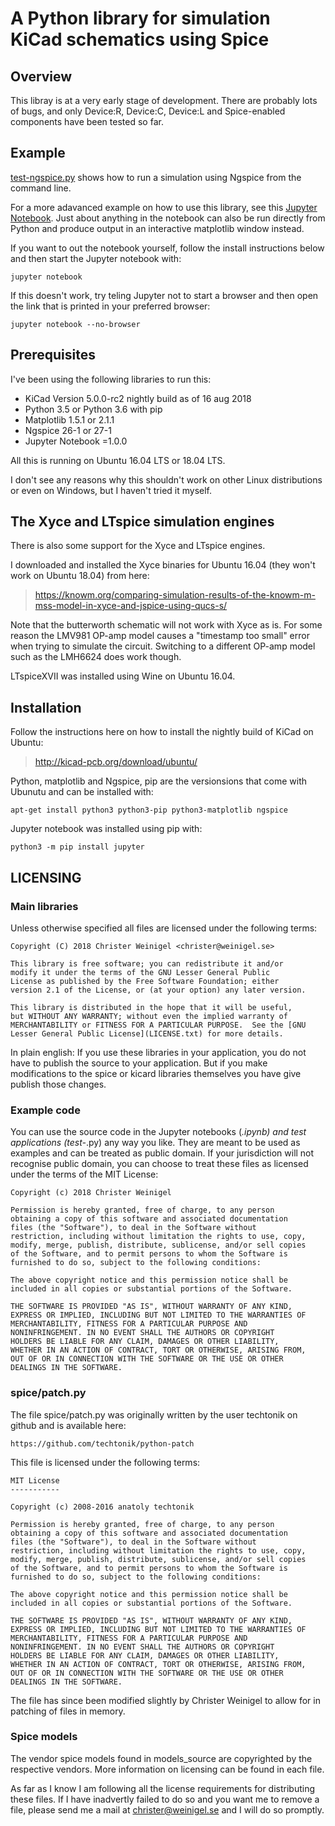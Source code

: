 # A Python library for simulation KiCad schematics using Spice

## Overview

This libray is at a very early stage of development.  There are
probably lots of bugs, and only Device:R, Device:C, Device:L and
Spice-enabled components have been tested so far.

## Example

[test-ngspice.py](test-ngspice.py) shows how to run a simulation using
Ngspice from the command line.

For a more adavanced example on how to use this library, see this
[Jupyter Notebook](butterworth.ipynb).  Just about anything in the
notebook can also be run directly from Python and produce output in an
interactive matplotlib window instead.

If you want to out the notebook yourself, follow the install
instructions below and then start the Jupyter notebook with:

```
jupyter notebook
```

If this doesn't work, try teling Jupyter not to start a browser and
then open the link that is printed in your preferred browser:

```
jupyter notebook --no-browser
```

## Prerequisites

I've been using the following libraries to run this:

* KiCad Version 5.0.0-rc2 nightly build as of 16 aug 2018
* Python 3.5 or Python 3.6 with pip
* Matplotlib 1.5.1 or 2.1.1
* Ngspice 26-1 or 27-1
* Jupyter Notebook =1.0.0

All this is running on Ubuntu 16.04 LTS or 18.04 LTS.

I don't see any reasons why this shouldn't work on other Linux
distributions or even on Windows, but I haven't tried it myself.

## The Xyce and LTspice simulation engines

There is also some support for the Xyce and LTspice engines.

I downloaded and installed the Xyce binaries for Ubuntu 16.04 (they
won't work on Ubuntu 18.04) from here:

> https://knowm.org/comparing-simulation-results-of-the-knowm-m-mss-model-in-xyce-and-jspice-using-qucs-s/

Note that the butterworth schematic will not work with Xyce as is.
For some reason the LMV981 OP-amp model causes a "timestamp too small"
error when trying to simulate the circuit.  Switching to a different
OP-amp model such as the LMH6624 does work though.

LTspiceXVII was installed using Wine on Ubuntu 16.04.

## Installation

Follow the instructions here on how to install the nightly build of
KiCad on Ubuntu:

> http://kicad-pcb.org/download/ubuntu/

Python, matplotlib and Ngspice, pip are the versionsions that come
with Ubunutu and can be installed with:

```
apt-get install python3 python3-pip python3-matplotlib ngspice
```

Jupyter notebook was installed using pip with:

```
python3 -m pip install jupyter
```

## LICENSING

### Main libraries

Unless otherwise specified all files are licensed under the following
terms:

    Copyright (C) 2018 Christer Weinigel <christer@weinigel.se>

    This library is free software; you can redistribute it and/or
    modify it under the terms of the GNU Lesser General Public
    License as published by the Free Software Foundation; either
    version 2.1 of the License, or (at your option) any later version.

    This library is distributed in the hope that it will be useful,
    but WITHOUT ANY WARRANTY; without even the implied warranty of
    MERCHANTABILITY or FITNESS FOR A PARTICULAR PURPOSE.  See the [GNU
    Lesser General Public License](LICENSE.txt) for more details.

In plain english: If you use these libraries in your application, you
do not have to publish the source to your application.  But if you
make modifications to the spice or kicard libraries themselves you
have give publish those changes.

### Example code

You can use the source code in the Jupyter notebooks (*.ipynb) and
test applications (test-*.py) any way you like.  They are meant to be
used as examples and can be treated as public domain.  If your
jurisdiction will not recognise public domain, you can choose to treat
these files as licensed under the terms of the MIT License:

    Copyright (c) 2018 Christer Weinigel

    Permission is hereby granted, free of charge, to any person
    obtaining a copy of this software and associated documentation
    files (the "Software"), to deal in the Software without
    restriction, including without limitation the rights to use, copy,
    modify, merge, publish, distribute, sublicense, and/or sell copies
    of the Software, and to permit persons to whom the Software is
    furnished to do so, subject to the following conditions:

    The above copyright notice and this permission notice shall be
    included in all copies or substantial portions of the Software.

    THE SOFTWARE IS PROVIDED "AS IS", WITHOUT WARRANTY OF ANY KIND,
    EXPRESS OR IMPLIED, INCLUDING BUT NOT LIMITED TO THE WARRANTIES OF
    MERCHANTABILITY, FITNESS FOR A PARTICULAR PURPOSE AND
    NONINFRINGEMENT. IN NO EVENT SHALL THE AUTHORS OR COPYRIGHT
    HOLDERS BE LIABLE FOR ANY CLAIM, DAMAGES OR OTHER LIABILITY,
    WHETHER IN AN ACTION OF CONTRACT, TORT OR OTHERWISE, ARISING FROM,
    OUT OF OR IN CONNECTION WITH THE SOFTWARE OR THE USE OR OTHER
    DEALINGS IN THE SOFTWARE.

### spice/patch.py

The file spice/patch.py was originally written by the user techtonik
on github and is available here:

    https://github.com/techtonik/python-patch

This file is licensed under the following terms:

    MIT License
    -----------

    Copyright (c) 2008-2016 anatoly techtonik

    Permission is hereby granted, free of charge, to any person
    obtaining a copy of this software and associated documentation
    files (the "Software"), to deal in the Software without
    restriction, including without limitation the rights to use, copy,
    modify, merge, publish, distribute, sublicense, and/or sell copies
    of the Software, and to permit persons to whom the Software is
    furnished to do so, subject to the following conditions:

    The above copyright notice and this permission notice shall be
    included in all copies or substantial portions of the Software.

    THE SOFTWARE IS PROVIDED "AS IS", WITHOUT WARRANTY OF ANY KIND,
    EXPRESS OR IMPLIED, INCLUDING BUT NOT LIMITED TO THE WARRANTIES OF
    MERCHANTABILITY, FITNESS FOR A PARTICULAR PURPOSE AND
    NONINFRINGEMENT. IN NO EVENT SHALL THE AUTHORS OR COPYRIGHT
    HOLDERS BE LIABLE FOR ANY CLAIM, DAMAGES OR OTHER LIABILITY,
    WHETHER IN AN ACTION OF CONTRACT, TORT OR OTHERWISE, ARISING FROM,
    OUT OF OR IN CONNECTION WITH THE SOFTWARE OR THE USE OR OTHER
    DEALINGS IN THE SOFTWARE.

The file has since been modified slightly by Christer Weinigel to
allow for in patching of files in memory.

### Spice models

The vendor spice models found in models_source are copyrighted by the
respective vendors.  More information on licensing can be found in
each file.

As far as I know I am following all the license requirements for
distributing these files.  If I have inadvertly failed to do so and
you want me to remove a file, please send me a mail at
<christer@weinigel.se> and I will do so promptly.
